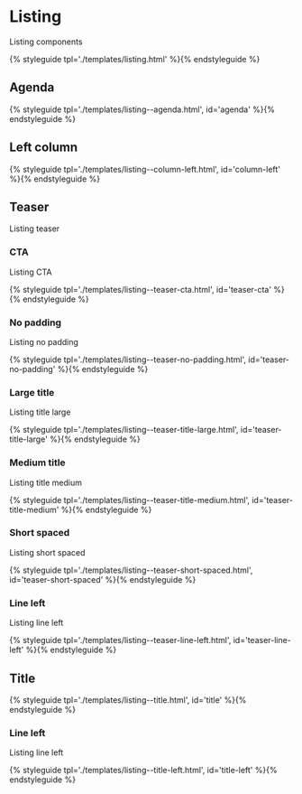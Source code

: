 # Listing

Listing components

{% styleguide tpl='./templates/listing.html' %}{% endstyleguide %}

## Agenda

{% styleguide tpl='./templates/listing--agenda.html', id='agenda' %}{% endstyleguide %}

## Left column

{% styleguide tpl='./templates/listing--column-left.html', id='column-left' %}{% endstyleguide %}

## Teaser

Listing teaser

### CTA

Listing CTA

{% styleguide tpl='./templates/listing--teaser-cta.html', id='teaser-cta' %}{% endstyleguide %}

### No padding

Listing no padding

{% styleguide tpl='./templates/listing--teaser-no-padding.html', id='teaser-no-padding' %}{% endstyleguide %}

### Large title

Listing title large

{% styleguide tpl='./templates/listing--teaser-title-large.html', id='teaser-title-large' %}{% endstyleguide %}

### Medium title

Listing title medium

{% styleguide tpl='./templates/listing--teaser-title-medium.html', id='teaser-title-medium' %}{% endstyleguide %}

### Short spaced

Listing short spaced

{% styleguide tpl='./templates/listing--teaser-short-spaced.html', id='teaser-short-spaced' %}{% endstyleguide %}

### Line left

Listing line left

{% styleguide tpl='./templates/listing--teaser-line-left.html', id='teaser-line-left' %}{% endstyleguide %}

## Title

{% styleguide tpl='./templates/listing--title.html', id='title' %}{% endstyleguide %}

### Line left

Listing line left

{% styleguide tpl='./templates/listing--title-left.html', id='title-left' %}{% endstyleguide %}

